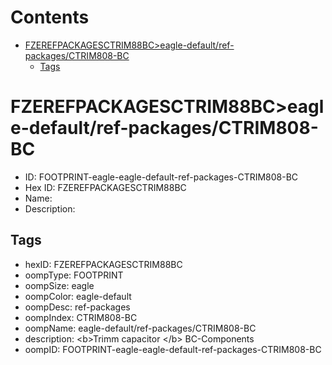 



Contents
========

* [FZEREFPACKAGESCTRIM88BC>eagle-default/ref-packages/CTRIM808-BC](#fzerefpackagesctrim88bceagle-defaultref-packagesctrim808-bc)
	* [Tags](#tags)

# FZEREFPACKAGESCTRIM88BC>eagle-default/ref-packages/CTRIM808-BC

- ID: FOOTPRINT-eagle-eagle-default-ref-packages-CTRIM808-BC
- Hex ID: FZEREFPACKAGESCTRIM88BC
- Name: 
- Description: 

## Tags

- hexID: FZEREFPACKAGESCTRIM88BC
- oompType: FOOTPRINT
- oompSize: eagle
- oompColor: eagle-default
- oompDesc: ref-packages
- oompIndex: CTRIM808-BC
- oompName: eagle-default/ref-packages/CTRIM808-BC
- description: &lt;b&gt;Trimm capacitor &lt;/b&gt; BC-Components
- oompID: FOOTPRINT-eagle-eagle-default-ref-packages-CTRIM808-BC
